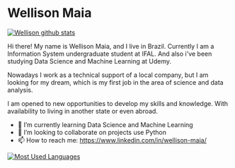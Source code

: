 # Wellison Maia

[![Wellison github stats](https://github-readme-stats.vercel.app/api?username=wellisonxd&theme=dark&show_icons=true)](https://github.com/wellisonxd/github-readme-stats)

Hi there! My name is Wellison Maia, and I live in Brazil. Currently I am a Information System undergraduate student at IFAL. And also i've been studying Data Science and Machine Learning at Udemy.
 
Nowadays I work as a technical support of a local company, but I am looking for my dream, which is my first job in the area of science and data analysis.

I am opened to new opportunities to develop my skills and knowledge. With availability to living in another state or even abroad.

- 🌱 I’m currently learning Data Science and Machine Learning
- 👯 I’m looking to collaborate on projects use Python
- 📫 How to reach me: https://www.linkedin.com/in/wellison-maia/

[![Most Used Languages](https://github-readme-stats.vercel.app/api/top-langs/?username=wellisonxd&layout=compact)](https://github.com/wellisonxd/github-readme-stats)
<!--
**wellisonxd/wellisonxd** is a ✨ _special_ ✨ repository because its `README.md` (this file) appears on your GitHub profile.

Here are some ideas to get you started:

- 🔭 I’m currently working on ...
- 🤔 I’m looking for help with ...
- 💬 Ask me about 
- 📫 How to reach me: https://www.linkedin.com/in/wellison-maia/
- 😄 Pronouns: ...
- ⚡ Fun fact: ...
-->
